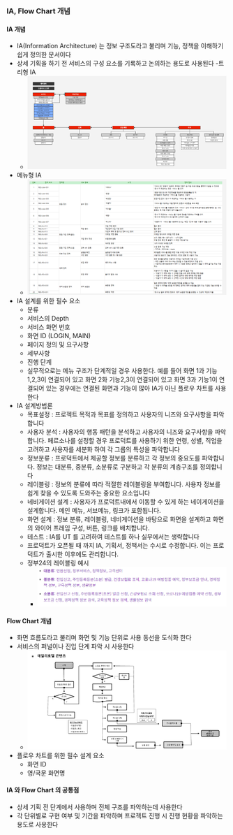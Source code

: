 ### IA, Flow Chart 개념
#### IA 개념
- IA(Information Architecture) 는 정보 구조도라고 불리며 기능, 정책을 이해하기 쉽게 정의한 문서이다 
- 상세 기획을 하기 전 서비스의 구성 요소를 기록하고 논의하는 용도로 사용된다
-트리형 IA
    - ![](2024-07-28-17-55-55.png)
- 메뉴형 IA
    - ![](2024-07-28-18-00-24.png) 
- IA 설계를 위한 필수 요소
    - 분류
    - 서비스의 Depth
    - 서비스 화면 번호
    - 화면 ID (LOGIN, MAIN)
    - 페이지 정의 및 요구사항
    - 세부사항
    - 진행 단계
    - 실무적으로는 메뉴 구조가 단계적일 경우 사용한다. 예를 들어 화면 1과 기능 1,2,3이 연결되어 있고 화면 2화 기능2,3이 연결되어 있고 화면 3과 기능1이 연결되어 있는 경우에는 연결된 화면과 기능이 많아 IA가 아닌 플로우 차트를 사용한다 
- IA 설계방법론
    - 목표설정 : 프로젝트 목적과 목표를 정의하고 사용자의 니즈와 요구사항을 파악합니다
    - 사용자 분석 : 사용자의 행동 패턴을 분석하고 사용자의 니즈와 요구사항을 파악합니다. 페르소나를 설정할 경우 프로덕트를 사용하기 위한 연령, 성별, 직업을 고려하고 사용자를 세분화 하여 각 그룹의 특성을 파악합니다
    - 정보분류 : 프로덕트에서 제공할 정보를 분류하고 각 정보의 중요도를 파악합니다. 정보는 대분류, 중분류, 소분류로 구분하고 각 분류의 계층구조를 정의합니다
    - 레이블링 : 정보의 분류에 따라 적절한 레이블링을 부여합니다. 사용자 정보를 쉽게 찾을 수 있도록 도와주는 중요한 요소입니다
    - 네비게이션 설계 : 사용자가 프로덕트내에서 이동할 수 있게 하는 네이게이션을 설계합니다. 메인 메뉴, 서브메뉴, 링크가 포함됩니다.
    - 화면 설계 : 정보 분류, 레이블링, 네비게이션을 바탕으로 화면을 설계하고 화면의 와이어 프레임 구성, 버튼, 링크를 배치합니다.
    - 테스트 : IA를 UT 를 고려하여 테스트를 하나 실무에서는 생략합니다
    - 프로덕트가 오픈될 때 까지 IA, 기획서, 정책서는 수시로 수정합니다. 이는 프로덕트가 출시한 이후에도 관리합니다.
    - 정부24의 레이블링 예시
        - ![](2024-07-28-18-15-13.png)

#### Flow Chart 개념
- 화면 흐름도라고 불리며 화면 및 기능 단위로 사용 동선을 도식화 한다
- 서비스의 퍼널이나 진입 단계 파악 시 사용한다
    -  ![](2024-07-28-18-04-42.png)
- 플로우 차트를 위한 필수 설계 요소
    - 화면 ID
    - 영/국문 화면명

  
#### IA 와 Flow Chart 의 공통점
- 상세 기획 전 단계에서 사용하며 전체 구조를 파악하는데 사용한다
- 각 단위별로 구현 여부 및 기간을 파악하며 프로젝트 진행 시 진행 현황을 파악하는 용도로 사용한다
